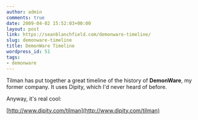 ```yaml
---
author: admin
comments: true
date: 2009-04-02 15:52:03+00:00
layout: post
link: https://seanblanchfield.com/demonware-timeline/
slug: demonware-timeline
title: DemonWare Timeline
wordpress_id: 51
tags:
- demonware
---
```


Tilman has put together a great timeline of the history of **DemonWare**, my former company. It uses Dipity, which I'd never heard of before.
<!-- more -->
Anyway, it's real cool:

[http://www.dipity.com/tilman](http://www.dipity.com/tilman)